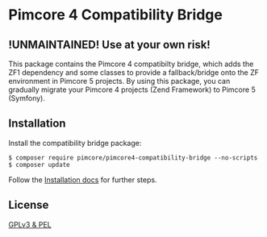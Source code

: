 # Pimcore 4 Compatibility Bridge 

## !UNMAINTAINED! Use at your own risk! 

This package contains the Pimcore 4 compatibilty bridge, which adds the ZF1 dependency and some classes to 
provide a fallback/bridge onto the ZF environment in Pimcore 5 projects. By using this package, you can gradually
migrate your Pimcore 4 projects (Zend Framework) to Pimcore 5 (Symfony).
  
## Installation

Install the compatibility bridge package:

```
$ composer require pimcore/pimcore4-compatibility-bridge --no-scripts
$ composer update
```

Follow the [Installation docs](https://www.pimcore.org/docs/5.0.0/Installation_and_Upgrade/Updating_Pimcore/Upgrade_from_4_to_5/Migrate_for_Compatibility_Bridge.html)
for further steps.

## License
[GPLv3 & PEL](./LICENSE.md)
